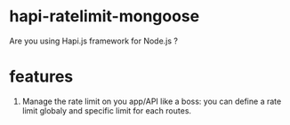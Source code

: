 # hapi-ratelimit-mongoose
Are you using Hapi.js framework for Node.js ?


# features
1. Manage the rate limit on you app/API like a boss: you can define a rate limit globaly and specific limit for each routes.

